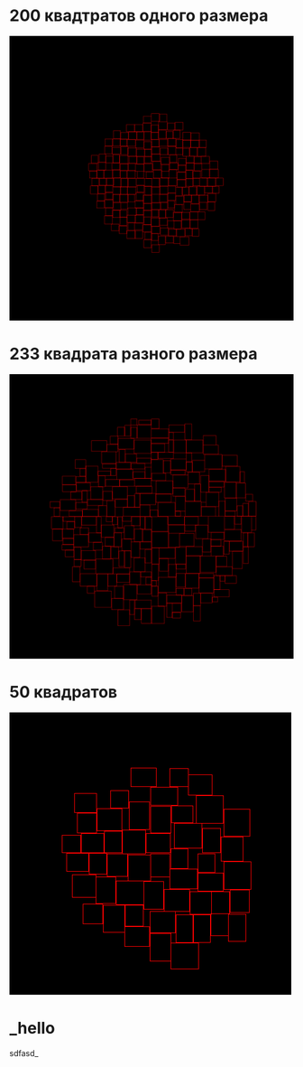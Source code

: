 # 200 квадтратов одного размера

![notIntersect-200.png](photos%2FnotIntersect-200.png)

# 233 квадрата разного размера

![notIntersect-233.png](photos%2FnotIntersect-233.png)

# 50 квадратов

![notIntersect-50.png](photos%2FnotIntersect-50.png)

# _hello

sdfasd_